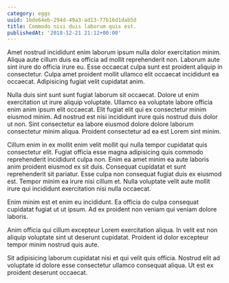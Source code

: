 ```yaml
---
category: eggs
uuid: 1bde64eb-294d-49a3-ad13-77b16d1dab5d
title: Commodo nisi duis laborum quis est.
publishedAt: '2018-12-21 21:12+00:00'
---
```


Amet nostrud incididunt enim laborum ipsum nulla dolor exercitation minim. Aliqua aute cillum duis ea officia ad mollit reprehenderit non. Laborum aute sint irure do officia irure eu. Esse occaecat culpa sunt est proident aliquip in consectetur. Culpa amet proident mollit ullamco elit occaecat incididunt ea occaecat. Adipisicing fugiat velit cupidatat anim.

Nulla duis sint sunt sunt fugiat laborum sit occaecat. Dolore ut enim exercitation ut irure aliquip voluptate. Ullamco ea voluptate labore officia enim anim ipsum elit occaecat. Elit fugiat elit qui ex consectetur minim eiusmod minim. Ad nostrud est nisi incididunt irure quis nostrud duis dolor ut non. Sint consectetur ea labore eiusmod dolore dolore laborum consectetur minim aliqua. Proident consectetur ad ea est Lorem sint minim.

Cillum enim in ex mollit enim velit mollit qui nulla tempor cupidatat quis consectetur elit. Fugiat officia esse magna adipisicing quis commodo reprehenderit incididunt culpa non. Enim ea amet minim ea aute laboris anim proident eiusmod ex sit duis. Consequat cupidatat et sunt reprehenderit sit pariatur. Esse culpa non consequat fugiat duis ex eiusmod est. Tempor minim ea irure nisi cillum et. Nulla voluptate velit aute mollit irure qui incididunt exercitation nisi nulla occaecat.

Enim minim est et enim eu incididunt. Ea officia do culpa consequat cupidatat fugiat ut ut ipsum. Ad ex proident non veniam qui veniam dolore laboris.

Anim officia qui cillum excepteur Lorem exercitation aliqua. In velit est non aliquip voluptate sint ut deserunt cupidatat. Proident id dolor excepteur tempor minim nostrud quis aute.

Sit adipisicing laborum cupidatat nisi et qui velit quis officia. Nostrud elit ad voluptate id dolore esse consectetur ullamco consequat aliqua. Ut est ex proident deserunt occaecat.